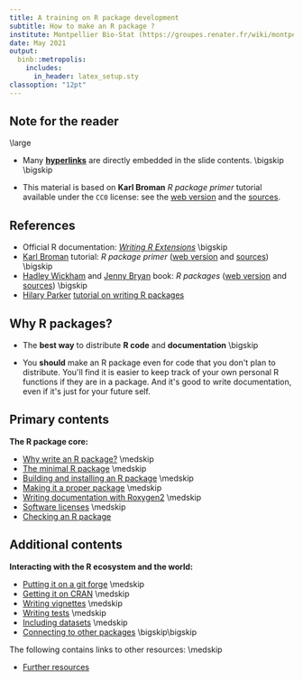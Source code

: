 ```yaml
---
title: A training on R package development
subtitle: How to make an R package ?
institute: Montpellier Bio-Stat (https://groupes.renater.fr/wiki/montpellier-biostat)
date: May 2021
output: 
  binb::metropolis:
    includes:
      in_header: latex_setup.sty
classoption: "12pt"
---
```


## Note for the reader

\large

- Many [**hyperlinks**](https://en.wikipedia.org/wiki/Hyperlink) are directly embedded in the slide contents. \bigskip \bigskip

- This material is based on **Karl Broman** _R package primer_ tutorial available under the `CC0` license: see the [web version](https://kbroman.org/pkg_primer/) and the [sources](https://github.com/kbroman/pkg_primer/).

## References

- Official R documentation: [_Writing R Extensions_](https://cran.r-project.org/doc/manuals/R-exts.html) \bigskip
- [Karl Broman](https://kbroman.org/) tutorial: _R package primer_ ([web version](https://kbroman.org/pkg_primer/) and [sources](https://github.com/kbroman/pkg_primer/)) \bigskip
- [Hadley Wickham](http://had.co.nz/) and [Jenny Bryan](https://jennybryan.org/) book: _R packages_ ([web version](https://r-pkgs.org/) and [sources](https://github.com/hadley/r-pkgs)) \bigskip
- [Hilary Parker](https://hilaryparker.com)
[tutorial on writing R packages](https://hilaryparker.com/2014/04/29/writing-an-r-package-from-scratch/)

## Why R packages?

- The **best way** to distribute **R code** and **documentation** \bigskip

- You **should** make an R package even for code that you don't plan to
distribute. You'll find it is easier to keep track of your own
personal R functions if they are in a package. And it's good to write
documentation, even if it's just for your future self.

## Primary contents

**The R package core:**

- [Why write an R package?](content/1_why.pdf) \medskip
- [The minimal R package](content/2_minimal.pdf) \medskip
- [Building and installing an R package](content/3_build.pdf) \medskip
- [Making it a proper package](content/4_proper.pdf) \medskip
- [Writing documentation with Roxygen2](content/5_docs.pdf) \medskip
- [Software licenses](content/6_licenses.pdf) \medskip
- [Checking an R package](content/7_check.pdf)

## Additional contents

**Interacting with the R ecosystem and the world:**

- [Putting it on a git forge](content/8_git.pdf) \medskip
- [Getting it on CRAN](content/9_cran.pdf) \medskip
- [Writing vignettes](content/10_vignettes.pdf) \medskip
- [Writing tests](content/11_tests.pdf) \medskip
- [Including datasets](content/12_data.pdf) \medskip
- [Connecting to other packages](content/13_depends.pdf) \bigskip\bigskip

The following contains links to other resources: \medskip

- [Further resources](content/14_resources.md)
